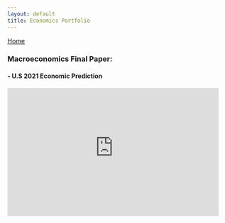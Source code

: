 ```yaml
---
layout: default
title: Economics Portfolio
---
```


[Home](index.html)

### Macroeconomics Final Paper:
####    - U.S 2021 Economic Prediction

<iframe src="https://ursinuscollege365-my.sharepoint.com/personal/bedouglas_ursinus_edu/_layouts/15/Doc.aspx?sourcedoc={f29a1e75-1b09-40a2-820a-926895e15da4}&amp;action=embedview" width="476px" height="288px" frameborder="0">This is an embedded <a target="_blank" href="https://office.com">Microsoft Office</a> document, powered by <a target="_blank" href="https://office.com/webapps">Office</a>.</iframe>


